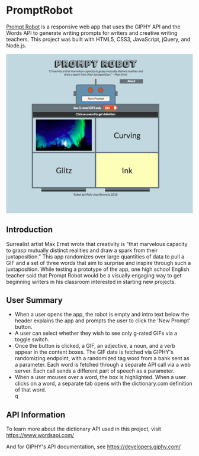 <h1>PromptRobot</h1>

<p><a href="https://promptrobot.herokuapp.com/">Prompt Robot</a> is a responsive web app that uses the GIPHY API and the Words API to generate writing prompts for writers and creative writing teachers. This project was built with HTML5, CSS3, JavaScript, jQuery, and Node.js.</p>

<img src="public/screenshots/img3_wordHighlighted.png">

<h2>Introduction</h2>

<p>Surrealist artist Max Ernst wrote that creativity is "that marvelous capacity to grasp mutually distinct realities and draw a spark from their juxtaposition." This app randomizes over large quantities of data to pull a GIF and a set of three words that aim to surprise and inspire through such a juxtaposition. While testing a prototype of the app, one high school English teacher said that Prompt Robot would be a visually engaging way to get beginning writers in his classroom interested in starting new projects.</p>

<h2>User Summary</h2>
<ul>
<li>When a user opens the app, the robot is empty and intro text below the header explains the app and prompts the user to click the 'New Prompt' button.</li>

<li>A user can select whether they wish to see only g-rated GIFs via a toggle switch.</li>

<li>Once the button is clicked, a GIF, an adjective, a noun, and a verb appear in the content boxes. The GIF data is fetched via GIPHY's randomizing endpoint, with a randomized tag word from a bank sent as a parameter. Each word is fetched through a separate API call via a web server. Each call sends a different part of speech as a parameter.</li>

<li>When a user mouses over a word, the box is highlighted. When a user clicks on a word, a separate tab opens with the dictionary.com definition of that word.</li>q
</ul>
<h2>API Information</h2>

To learn more about the dictionary API used in this project, visit https://www.wordsapi.com/

And for GIPHY's API documentation, see https://developers.giphy.com/
